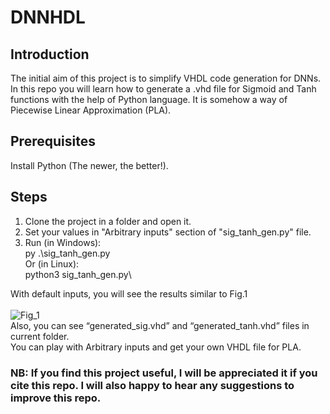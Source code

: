 # DNNHDL
## Introduction
The initial aim of this project is to simplify VHDL code generation for DNNs. In this repo you will learn how to generate a .vhd file for Sigmoid and Tanh functions with the help of Python language. It is somehow a way of Piecewise Linear Approximation (PLA).

## Prerequisites
Install Python (The newer, the better!).

## Steps
1. Clone the project in a folder and open it.
2. Set your values in "Arbitrary inputs" section of "sig_tanh_gen.py" file.
3. Run (in Windows):\
py .\sig_tanh_gen.py\
Or (in Linux):\
python3 sig_tanh_gen.py\

With default inputs, you will see the results similar to Fig.1\
\
![Fig_1](https://user-images.githubusercontent.com/43655559/201485061-c8a6c6ea-5281-4e9f-9c5f-31f642b409bf.png)\
Also, you can see “generated_sig.vhd” and “generated_tanh.vhd” files in current folder.\
You can play with Arbitrary inputs and get your own VHDL file for PLA.
### NB: If you find this project useful, I will be appreciated it if you cite this repo. I will also happy to hear any suggestions to improve this repo.

